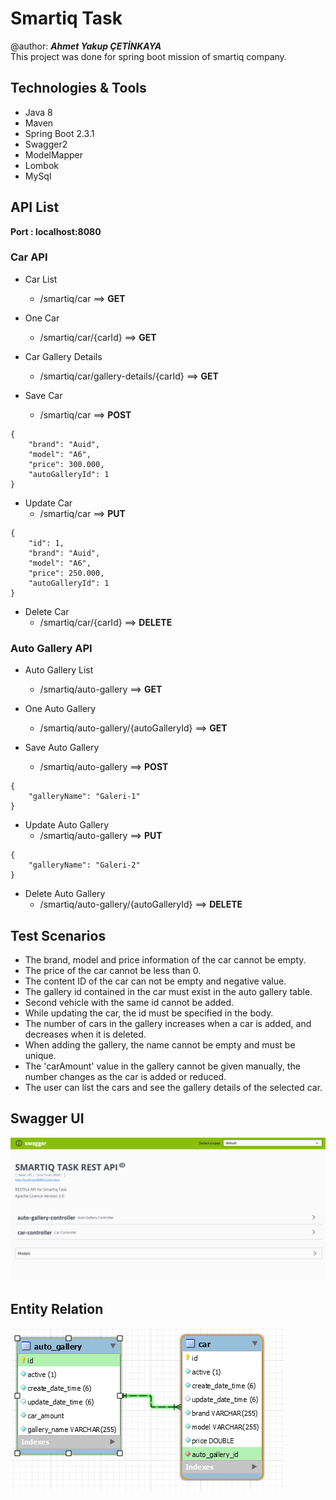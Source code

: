 # Smartiq Task
@author: ***Ahmet Yakup ÇETİNKAYA***  
This project was done for spring boot mission of smartiq company.
## Technologies & Tools
- Java 8
- Maven
- Spring Boot 2.3.1
- Swagger2
- ModelMapper
- Lombok
- MySql
## API List
**Port : localhost:8080**
### Car API
- Car List
    - /smartiq/car   ==>   **GET**
    
- One Car
    - /smartiq/car/{carId} ==>     **GET**
    
- Car Gallery Details
    - /smartiq/car/gallery-details/{carId} ==> **GET**
    
- Save Car
    - /smartiq/car ==> **POST**
```
{
    "brand": "Auid",
    "model": "A6",
    "price": 300.000,
    "autoGalleryId": 1
}         
```

- Update Car
    - /smartiq/car ==> **PUT**
```
{
    "id": 1,
    "brand": "Auid",
    "model": "A6",
    "price": 250.000,
    "autoGalleryId": 1
}         
```

- Delete Car
    - /smartiq/car/{carId} ==> **DELETE**
    
### Auto Gallery API
- Auto Gallery List
    - /smartiq/auto-gallery   ==>   **GET**

- One Auto Gallery
    - /smartiq/auto-gallery/{autoGalleryId} ==>     **GET**

- Save Auto Gallery
    - /smartiq/auto-gallery ==> **POST**
```
{
    "galleryName": "Galeri-1"
}         
```

- Update Auto Gallery
    - /smartiq/auto-gallery ==> **PUT**
```
{
    "galleryName": "Galeri-2"
}         
```

- Delete Auto Gallery
    - /smartiq/auto-gallery/{autoGalleryId} ==> **DELETE**
    
## Test Scenarios
- The brand, model and price information of the car cannot be empty.
- The price of the car cannot be less than 0.
- The content ID of the car can not be empty and negative value.
- The gallery id contained in the car must exist in the auto gallery table.
- Second vehicle with the same id cannot be added.
- While updating the car, the id must be specified in the body.
- The number of cars in the gallery increases when a car is added, and decreases when it is deleted.
- When adding the gallery, the name cannot be empty and must be unique.
- The 'carAmount' value in the gallery cannot be given manually, the number changes as the car is added or reduced.
- The user can list the cars and see the gallery details of the selected car.    

## Swagger UI
![img.png](img.png)

## Entity Relation
![img_1.png](img_1.png)